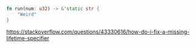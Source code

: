 ```rust
fn run(num: u32) -> &'static str {
    "Weird"
}
```

https://stackoverflow.com/questions/43330616/how-do-i-fix-a-missing-lifetime-specifier